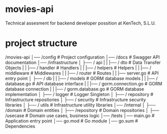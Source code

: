 # movies-api

Technical assesment for backend developer possition at KenTech, S.L.U.

# project structure

/movies-api
│── /config                         # Project configuration
│── /docs                           # Swagger API documentation
│── /infrastructure
│   ├── / api
|   |   |── / dto                   # Data Transfer Objects
|   |   |── / handler               # Handlers
|   |   |── / helpers               # Helpers
|   |   |── / middleware            # Middlewares
|   |   |── / router                # Routes
|   |   |── server.go               # API entry point
│   ├── / db
|   |   |── / models                # GORM database models
|   |   |── / database.go           # API database interface
|   |   |── / gorm.connection.go    # GORM database connection
|   |   |── / gorm.database.go      # GORM database implementation
│   ├── / logger                    # Logger Singleton
│   ├── / repository                # Infrastructure repositories
│   ├── / security                  # Infrastructure security libraries
│   ├── / utils                     # Infrastructure utility libraries
│── /internal
│   ├── /domain                     # Domain entities
│   ├── /repository                 # Domain repositories
│   ├── /usecase                    # Domain use cases, business logic
│── /tests
│── main.go                         # Application entry point
│── go.mod                          # Go module
│── go.sum                          # Dependencies
